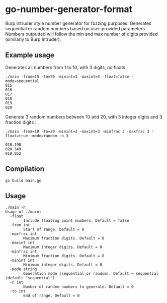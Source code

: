 # go-number-generator-format

Burp Intruder style number generator for fuzzing purposes. Generates sequential or random numbers based on user-provided parameters.
Numbers outputted will follow the min and max number of digits provided (similarly to Burp Intruder).

## Example usage 

Generates all numbers from 1 to 10, with 3 digits, no floats

```
./main -from=15 -to=20 -minint=3 -maxint=3 -float=false -mode=sequential 
015
016
017
018
019
020
```

Generate 3 random numbers between 10 and 20, with 3 integer digits and 3 fraction digits : 

```
./main -from=10 -to=20 -minint=3 -maxint=3 -minfrac 3 -maxfrac 3 -float=true -mode=random -n 3

018.190
020.349
018.052
```

## Compilation

```
go build main.go
```

## Usage

```
./main -h
Usage of ./main:
  -float
    	Include floating point numbers. Default = false
  -from int
    	Start of range. Default = 0
  -maxfrac int
    	Maximum fraction digits. Default = 0
  -maxint int
    	Maximum integer digits. Default = 0
  -minfrac int
    	Minimum fraction digits. Default = 0
  -minint int
    	Minimum integer digits. Default = 0
  -mode string
    	Generation mode (sequential or random). Default = sequential (default "sequential")
  -n int
    	Number of random numbers to generate. Default = 0
  -to int
    	End of range. Default = 0

```
